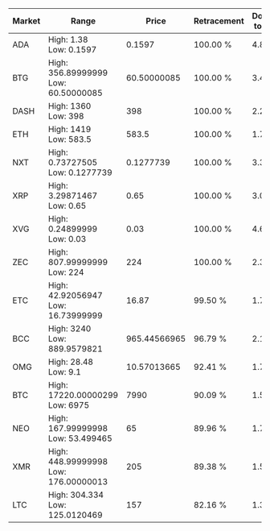 | Market | Range | Price| Retracement | Doubles to 50% |
| --- | --- | --- | --- | --- |
| ADA | High: 1.38<br />Low: 0.1597 | 0.1597 | 100.00 % | 4.82 |
| BTG | High: 356.89999999<br />Low: 60.50000085 | 60.50000085 | 100.00 % | 3.45 |
| DASH | High: 1360<br />Low: 398 | 398 | 100.00 % | 2.21 |
| ETH | High: 1419<br />Low: 583.5 | 583.5 | 100.00 % | 1.72 |
| NXT | High: 0.73727505<br />Low: 0.1277739 | 0.1277739 | 100.00 % | 3.39 |
| XRP | High: 3.29871467<br />Low: 0.65 | 0.65 | 100.00 % | 3.04 |
| XVG | High: 0.24899999<br />Low: 0.03 | 0.03 | 100.00 % | 4.65 |
| ZEC | High: 807.99999999<br />Low: 224 | 224 | 100.00 % | 2.30 |
| ETC | High: 42.92056947<br />Low: 16.73999999 | 16.87 | 99.50 % | 1.77 |
| BCC | High: 3240<br />Low: 889.9579821 | 965.44566965 | 96.79 % | 2.14 |
| OMG | High: 28.48<br />Low: 9.1 | 10.57013665 | 92.41 % | 1.78 |
| BTC | High: 17220.00000299<br />Low: 6975 | 7990 | 90.09 % | 1.51 |
| NEO | High: 167.99999998<br />Low: 53.499465 | 65 | 89.96 % | 1.70 |
| XMR | High: 448.99999998<br />Low: 176.00000013 | 205 | 89.38 % | 1.52 |
| LTC | High: 304.334<br />Low: 125.0120469 | 157 | 82.16 % | 1.37 |
